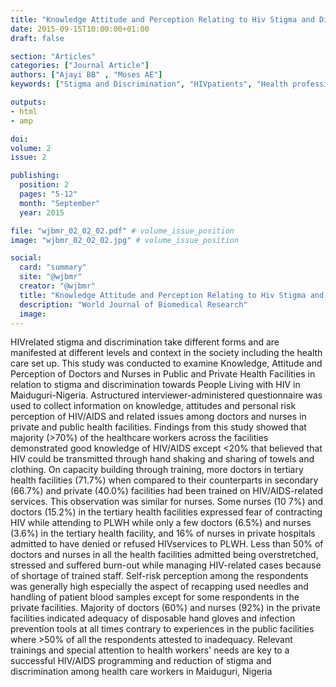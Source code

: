 ```yaml
---
title: "Knowledge Attitude and Perception Relating to Hiv Stigma and Discrimination Among Doctors and Nurses in Public and Private Health Facilities in Maiduguri Nigeria"
date: 2015-09-15T10:00:00+01:00
draft: false

section: "Articles"
categories: ["Journal Article"]
authors: ["Ajayi BB" , "Moses AE"]
keywords: ["Stigma and Discrimination", "HIVpatients", "Health professionals", "Maiduguri"]

outputs: 
- html
- amp

doi:
volume: 2
issue: 2

publishing:
  position: 2
  pages: "5-12"
  month: "September"
  year: 2015

file: "wjbmr_02_02_02.pdf" # volume_issue_position
image: "wjbmr_02_02_02.jpg" # volume_issue_position

social:
  card: "summary"
  site: "@wjbmr"
  creator: "@wjbmr"
  title: "Knowledge Attitude and Perception Relating to Hiv Stigma and Discrimination Among Doctors and Nurses in Public and Private Health Facilities in Maiduguri Nigeria"
  description: "World Journal of Biomedical Research"
  image:
---
```

HIVrelated stigma and discrimination take different forms and are manifested at different levels and context in the society including the health care set up. This study was conducted to examine Knowledge, Attitude and Perception of Doctors and Nurses in Public and Private Health Facilities in relation to stigma and discrimination towards People Living with HIV in Maiduguri-Nigeria. Astructured interviewer-administered questionnaire was used to collect information on knowledge, attitudes and personal risk perception of HIV/AIDS and related issues among doctors and nurses in private and public health facilities. Findings from this study showed that majority (>70%) of the healthcare workers across the facilities demonstrated good knowledge of HIV/AIDS except   <20% that believed that HIV could be transmitted through hand shaking and sharing of towels and clothing. On capacity building through training, more doctors in tertiary health facilities (71.7%) when compared to their counterparts in secondary (66.7%) and private (40.0%) facilities had been trained on HIV/AIDS-related services. This observation was similar for nurses. Some nurses (10 7%) and doctors (15.2%) in the tertiary health facilities expressed fear of contracting HIV while attending to PLWH while only a few doctors (6.5%) and nurses (3.6%) in the tertiary health facility, and 16% of nurses in private hospitals admitted to have denied or refused HIVservices to PLWH. Less than 50% of doctors and nurses in all the health facilities admitted being overstretched, stressed and suffered burn-out while managing HIV-related cases because of shortage of trained staff. Self-risk perception among the respondents was generally high especially the aspect of recapping used needles and handling of patient blood samples except for some respondents in the private facilities. Majority of doctors (60%) and nurses (92%) in the private facilities indicated adequacy of disposable hand gloves and infection prevention tools at all times contrary to experiences in the public facilities where >50% of all the respondents attested to inadequacy. Relevant trainings and special attention to health workers' needs are key to a successful HIV/AIDS programming and reduction of stigma and discrimination among health care workers in Maiduguri, Nigeria